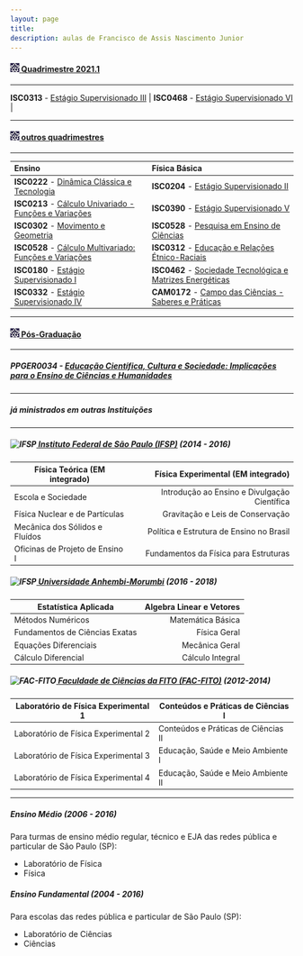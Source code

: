 ```yaml
---
layout: page
title:
description: aulas de Francisco de Assis Nascimento Junior
---
```



#### <a name="current"></a> ![UFSB](icons16/ufsb-icon.jpg)[ Quadrimestre 2021.1](https://ufsb.edu.br)

---

**ISC0313** - [Estágio Supervisionado III](https://itxesco.github.io/aulas/ISC0313/index.html) |
**ISC0468** - [Estágio Supervisionado VI](https://itxesco.github.io/aulas/ISC0468/index.html) |    

---

#### <a name="old"></a> ![UFSB](icons16/ufsb-icon.jpg)[ outros quadrimestres](https://ufsb.edu.br)

---

| Ensino | Física Básica |
|:---|:---|
| **ISC0222** - [Dinâmica Clássica e Tecnologia](https://itxesco.github.io/aulas/ISC0222/index.html) | **ISC0204** - [Estágio Supervisionado II](https://itxesco.github.io/aulas/ISC0204/index.html) |
| **ISC0213** - [Cálculo Univariado - Funções e Variações](https://itxesco.github.io/aulas/ISC0213/index.html) |  **ISC0390** - [Estágio Supervisionado V](https://itxesco.github.io/aulas/ISC0390/index.html) |
|**ISC0302** - [Movimento e Geometria](https://itxesco.github.io/aulas/ISC0302/index.html) | **ISC0528** - [Pesquisa em Ensino de Ciências](https://itxesco.github.io/aulas/ISC0528/index.html) |
|**ISC0528** - [Cálculo Multivariado: Funções e Variações](https://itxesco.github.io/aulas/ISC0221/index.html)| **ISC0312** - [Educação e Relações Étnico-Raciais](https://itxesco.github.io/aulas/ISC0312/index.html) |
| **ISC0180** - [Estágio Supervisionado I](https://itxesco.github.io/aulas/ISC0180/index.html) | **ISC0462** - [Sociedade Tecnológica e Matrizes Energéticas](https://itxesco.github.io/aulas/ISC0462/index.html) |  
| **ISC0332** - [Estágio Supervisionado IV](https://itxesco.github.io/aulas/ISC0332/index.html) | **CAM0172** - [Campo das Ciências - Saberes e Práticas](https://itxesco.github.io/aulas/CAM0172/index.html) |

---

#### <a name="shortcourses"></a> ![UFSB](icons16/ufsb-icon.jpg)[ Pós-Graduação](https://ufsb.edu.br/ppger)  

---

##### PPGER0034 - [Educação Científica, Cultura e Sociedade: Implicações para o Ensino de Ciências e Humanidades](https://itxesco.github.io/aulas/PPGER0034/index.html)

---
##### <a name="misc"></a> já ministrados em outras Instituições

---

##### ![IFSP](icons16/ifsp-icon.ico)[ Instituto Federal de São Paulo (IFSP)](https://spo.ifsp.edu.br) (2014 - 2016)

Física Teórica (EM integrado) |  Física Experimental (EM integrado)
---|---:
Escola e Sociedade | Introdução ao Ensino e Divulgação Científica
Física Nuclear e de Partículas | Gravitação e Leis de Conservação
Mecânica dos Sólidos e Fluídos | Política e Estrutura de Ensino no Brasil
Oficinas de Projeto de Ensino I |Fundamentos da Física para Estruturas


##### ![IFSP](icons16/uam-icon.ico)[ Universidade Anhembi-Morumbi](https://portal.anhembi.br/escolas/engenharia-e-tecnologia/) (2016 - 2018)


Estatística Aplicada | Algebra Linear e Vetores
---|---:
Métodos Numéricos | Matemática Básica
Fundamentos de Ciências Exatas | Física Geral
Equações Diferenciais | Mecânica Geral
Cálculo Diferencial | Cálculo Integral


##### ![FAC-FITO](icons16/fac_fito-icon.ico)[ Faculdade de Ciências da FITO (FAC-FITO)](http://fito.edu.br) (2012-2014)

Laboratório de Física Experimental 1 | Conteúdos e Práticas de Ciências I
--|--
Laboratório de Física Experimental 2 | Conteúdos e Práticas de Ciências II
Laboratório de Física Experimental 3 | Educação, Saúde e Meio Ambiente I
Laboratório de Física Experimental 4 | Educação, Saúde e Meio Ambiente II


---  
##### Ensino Médio (2006 - 2016)

Para turmas de ensino médio regular, técnico e EJA das redes pública e particular de São Paulo (SP):

- Laboratório de Física
- Física


##### Ensino Fundamental (2004 - 2016)

Para escolas das redes pública e particular de São Paulo (SP):

- Laboratório de Ciências
- Ciências  
